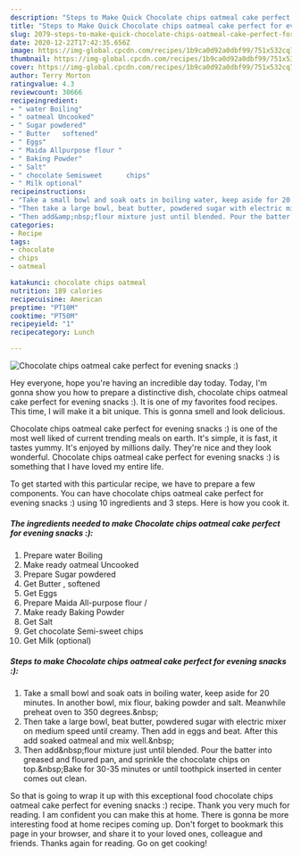 ```yaml
---
description: "Steps to Make Quick Chocolate chips oatmeal cake perfect for evening snacks :)"
title: "Steps to Make Quick Chocolate chips oatmeal cake perfect for evening snacks :)"
slug: 2079-steps-to-make-quick-chocolate-chips-oatmeal-cake-perfect-for-evening-snacks
date: 2020-12-22T17:42:35.656Z
image: https://img-global.cpcdn.com/recipes/1b9ca0d92a0dbf99/751x532cq70/chocolate-chips-oatmeal-cake-perfect-for-evening-snacks-recipe-main-photo.jpg
thumbnail: https://img-global.cpcdn.com/recipes/1b9ca0d92a0dbf99/751x532cq70/chocolate-chips-oatmeal-cake-perfect-for-evening-snacks-recipe-main-photo.jpg
cover: https://img-global.cpcdn.com/recipes/1b9ca0d92a0dbf99/751x532cq70/chocolate-chips-oatmeal-cake-perfect-for-evening-snacks-recipe-main-photo.jpg
author: Terry Morton
ratingvalue: 4.3
reviewcount: 30666
recipeingredient:
- " water Boiling"
- " oatmeal Uncooked"
- " Sugar powdered"
- " Butter   softened"
- " Eggs"
- " Maida Allpurpose flour "
- " Baking Powder"
- " Salt"
- " chocolate Semisweet      chips"
- " Milk optional"
recipeinstructions:
- "Take a small bowl and soak oats in boiling water, keep aside for 20 minutes. In another bowl, mix flour, baking powder and salt. Meanwhile preheat oven to 350 degrees.&amp;nbsp;"
- "Then take a large bowl, beat butter, powdered sugar with electric mixer on medium speed until creamy. Then add in eggs and beat. After this add soaked oatmeal and mix well.&amp;nbsp;"
- "Then add&amp;nbsp;flour mixture just until blended. Pour the batter into greased and floured pan, and sprinkle the chocolate chips on top.&amp;nbsp;Bake for 30-35 minutes or until toothpick inserted in center comes out clean."
categories:
- Recipe
tags:
- chocolate
- chips
- oatmeal

katakunci: chocolate chips oatmeal 
nutrition: 189 calories
recipecuisine: American
preptime: "PT10M"
cooktime: "PT50M"
recipeyield: "1"
recipecategory: Lunch

---
```



![Chocolate chips oatmeal cake perfect for evening snacks :)](https://img-global.cpcdn.com/recipes/1b9ca0d92a0dbf99/751x532cq70/chocolate-chips-oatmeal-cake-perfect-for-evening-snacks-recipe-main-photo.jpg)

Hey everyone, hope you're having an incredible day today. Today, I'm gonna show you how to prepare a distinctive dish, chocolate chips oatmeal cake perfect for evening snacks :). It is one of my favorites food recipes. This time, I will make it a bit unique. This is gonna smell and look delicious.

Chocolate chips oatmeal cake perfect for evening snacks :) is one of the most well liked of current trending meals on earth. It's simple, it is fast, it tastes yummy. It's enjoyed by millions daily. They're nice and they look wonderful. Chocolate chips oatmeal cake perfect for evening snacks :) is something that I have loved my entire life.




To get started with this particular recipe, we have to prepare a few components. You can have chocolate chips oatmeal cake perfect for evening snacks :) using 10 ingredients and 3 steps. Here is how you cook it.

<!--inarticleads1-->

##### The ingredients needed to make Chocolate chips oatmeal cake perfect for evening snacks :):

1. Prepare  water Boiling
1. Make ready  oatmeal Uncooked
1. Prepare  Sugar powdered
1. Get  Butter ,  softened
1. Get  Eggs
1. Prepare  Maida All-purpose flour /
1. Make ready  Baking Powder
1. Get  Salt
1. Get  chocolate Semi-sweet      chips
1. Get  Milk (optional)




<!--inarticleads2-->

##### Steps to make Chocolate chips oatmeal cake perfect for evening snacks :):

1. Take a small bowl and soak oats in boiling water, keep aside for 20 minutes. In another bowl, mix flour, baking powder and salt. Meanwhile preheat oven to 350 degrees.&amp;nbsp;
1. Then take a large bowl, beat butter, powdered sugar with electric mixer on medium speed until creamy. Then add in eggs and beat. After this add soaked oatmeal and mix well.&amp;nbsp;
1. Then add&amp;nbsp;flour mixture just until blended. Pour the batter into greased and floured pan, and sprinkle the chocolate chips on top.&amp;nbsp;Bake for 30-35 minutes or until toothpick inserted in center comes out clean.




So that is going to wrap it up with this exceptional food chocolate chips oatmeal cake perfect for evening snacks :) recipe. Thank you very much for reading. I am confident you can make this at home. There is gonna be more interesting food at home recipes coming up. Don't forget to bookmark this page in your browser, and share it to your loved ones, colleague and friends. Thanks again for reading. Go on get cooking!
